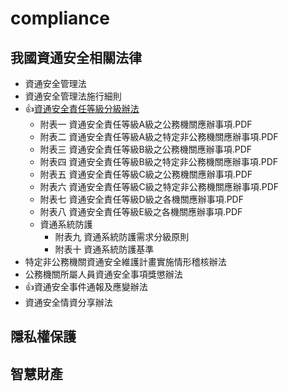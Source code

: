 # compliance

## 我國資通安全相關法律
- 資通安全管理法
- 資通安全管理法施行細則
- 👍[資通安全責任等級分級辦法](https://law.moj.gov.tw/LawClass/LawAll.aspx?pcode=A0030304)
  - 附表一 資通安全責任等級A級之公務機關應辦事項.PDF
  - 附表二 資通安全責任等級A級之特定非公務機關應辦事項.PDF
  - 附表三 資通安全責任等級B級之公務機關應辦事項.PDF
  - 附表四 資通安全責任等級B級之特定非公務機關應辦事項.PDF
  - 附表五 資通安全責任等級C級之公務機關應辦事項.PDF
  - 附表六 資通安全責任等級C級之特定非公務機關應辦事項.PDF
  - 附表七 資通安全責任等級D級之各機關應辦事項.PDF
  - 附表八 資通安全責任等級E級之各機關應辦事項.PDF
  - 資通系統防護
    - 附表九 資通系統防護需求分級原則
    - 附表十 資通系統防護基準
- 特定非公務機關資通安全維護計畫實施情形稽核辦法
- 公務機關所屬人員資通安全事項獎懲辦法
- 👍資通安全事件通報及應變辦法
- 資通安全情資分享辦法

## 隱私權保護

## 智慧財產
